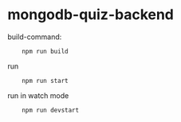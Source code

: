 # mongodb-quiz-backend

build-command:
```
    npm run build
```

run
```
    npm run start
```

run in watch mode
```
    npm run devstart
```
